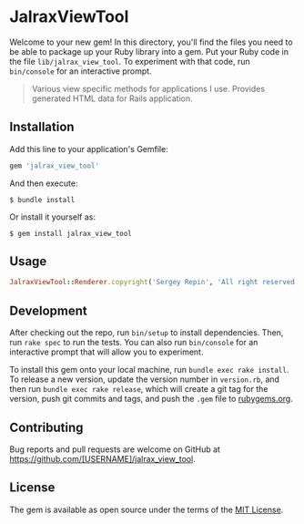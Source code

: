 # JalraxViewTool

Welcome to your new gem! In this directory, you'll find the files you need to be able to package up your Ruby library into a gem. Put your Ruby code in the file `lib/jalrax_view_tool`. To experiment with that code, run `bin/console` for an interactive prompt.

> Various view specific methods for applications I use. Provides generated HTML data for Rails application.

## Installation

Add this line to your application's Gemfile:

```ruby
gem 'jalrax_view_tool'
```

And then execute:

    $ bundle install

Or install it yourself as:

    $ gem install jalrax_view_tool

## Usage

```ruby
JalraxViewTool::Renderer.copyright('Sergey Repin', 'All right reserved')
```

## Development

After checking out the repo, run `bin/setup` to install dependencies. Then, run `rake spec` to run the tests. You can also run `bin/console` for an interactive prompt that will allow you to experiment.

To install this gem onto your local machine, run `bundle exec rake install`. To release a new version, update the version number in `version.rb`, and then run `bundle exec rake release`, which will create a git tag for the version, push git commits and tags, and push the `.gem` file to [rubygems.org](https://rubygems.org).

## Contributing

Bug reports and pull requests are welcome on GitHub at https://github.com/[USERNAME]/jalrax_view_tool.


## License

The gem is available as open source under the terms of the [MIT License](https://opensource.org/licenses/MIT).
